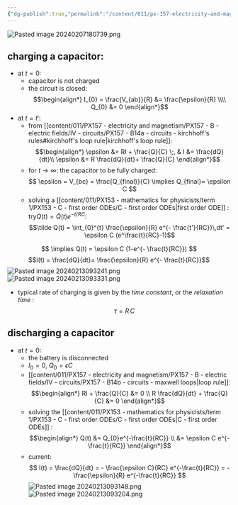 ```yaml
---
{"dg-publish":true,"permalink":"/content/011/px-157-electricity-and-magnetism/px-157-b-electric-fields/iv-circuits/px-157-b14c-circuits-rc-circuit/","noteIcon":"1","created":"2024-10-01T18:27:10.146+01:00","updated":"2024-11-26T20:09:04.355+00:00"}
---
```



![Pasted image 20240207180739.png](/img/user/pics/Pasted%20image%2020240207180739.png)
## charging a capacitor:
- at $t=0:$ 
	- capacitor is not charged
	- the circuit is closed:
$$\begin{align*}
		I_{0} = \frac{V_{ab}}{R} &= \frac{\epsilon}{R} \\\\
		Q_{0} &= 0 
	\end{align*}$$
- at $t=t':$
	- from [[content/011/PX157 - electricity and magnetism/PX157 - B - electric fields/IV - circuits/PX157 - B14a - circuits - kirchhoff's rules#kirchhoff's loop rule\|kirchhoff's loop rule]]:
$$\begin{align*}
		\epsilon &= RI + \frac{Q}{C} \;, & I &= \frac{dQ}{dt}\\
		\epsilon &= R \frac{dQ}{dt}+ \frac{Q}{C}
\end{align*}$$
	- for $t\to\infty:$ the capacitor to be fully charged:
$$
\epsilon = V_{bc} = \frac{Q_{final}}{C} \implies Q_{final}= \epsilon C
$$
	- solving a [[content/011/PX153 - mathematics for physicists/term 1/PX153 - C - first order ODEs/C - first order ODEs\|first order ODE]] : try$Q(t) = \tilde Q (t) e^{- t/RC}:$ 
	$$\tilde Q(t) = \int_{0}^{t} \frac{\epsilon}{R} e^{- \frac{t'}{RC}}\,dt' = \epsilon C (e^\frac{t}{RC}-1)$$
	
$$
\implies Q(t) = \epsilon C (1-e^{- \frac{t}{RC}})
$$
	$$I(t) = \frac{dQ}{dt}= \frac{\epsilon}{R} e^{- \frac{t}{RC}}$$
![Pasted image 20240213093241.png](/img/user/pics/Pasted%20image%2020240213093241.png)
![Pasted image 20240213093331.png](/img/user/pics/Pasted%20image%2020240213093331.png)

- typical rate of charging is given by the *time constant*, or the *relaxation time* :
$$
\tau = R\,C
$$
## discharging a capacitor
- at $t=0:$
	- the battery is disconnected 
	- $I_{0}=0$, $Q_{0}=\epsilon C$
	- [[content/011/PX157 - electricity and magnetism/PX157 - B - electric fields/IV - circuits/PX157 - B14b - circuits - maxwell loops\|loop rule]]:
$$\begin{align*}
			RI + \frac{Q}{C} &= 0 \\
			R \frac{dQ}{dt} + \frac{Q}{C} &= 0
		\end{align*}$$
	- solving the [[content/011/PX153 - mathematics for physicists/term 1/PX153 - C - first order ODEs/C - first order ODEs\|C - first order ODEs]] :
$$\begin{align*}
			Q(t) &= Q_{0}e^{-\frac{t}{RC}} \\
			&= \epsilon C e^{-\frac{t}{RC}}
		\end{align*}$$
	- current:
$$
I(t) = \frac{dQ}{dt} = - \frac{\epsilon C}{RC} e^{-\frac{t}{RC}} = -\frac{\epsilon}{R} e^{-\frac{t}{RC}}
$$
![Pasted image 20240213093148.png](/img/user/pics/Pasted%20image%2020240213093148.png)
![Pasted image 20240213093204.png](/img/user/pics/Pasted%20image%2020240213093204.png)
